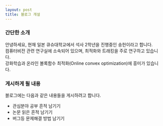 ```yaml
---
layout: post
title: 블로그 개설
---
```


### 간단한 소개

안녕하세요, 현재 일본 큐슈대학교에서 석사 2학년을 진행중인 송헌이라고 합니다.  
컴퓨터비전 관련 연구실에 소속되어 있으며, 최적화와 트래킹을 주로 연구하고 있습니다.  
강화학습과 온라인 볼록함수 최적화(Online convex optimization)에 흥미가 있습니다.

### 게시하게 될 내용

블로그에는 다음과 같은 내용들을 게시하려고 합니다.

* 관심분야 공부 흔적 남기기
* 논문 읽은 흔적 남기기
* 버그등 문제해결 방법 남기기
